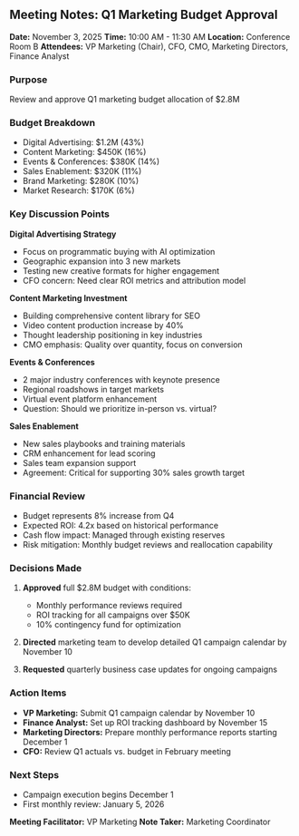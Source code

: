## Meeting Notes: Q1 Marketing Budget Approval

**Date:** November 3, 2025
**Time:** 10:00 AM - 11:30 AM
**Location:** Conference Room B
**Attendees:** VP Marketing (Chair), CFO, CMO, Marketing Directors, Finance Analyst

### Purpose
Review and approve Q1 marketing budget allocation of $2.8M

### Budget Breakdown
- Digital Advertising: $1.2M (43%)
- Content Marketing: $450K (16%)
- Events & Conferences: $380K (14%)
- Sales Enablement: $320K (11%)
- Brand Marketing: $280K (10%)
- Market Research: $170K (6%)

### Key Discussion Points

**Digital Advertising Strategy**
- Focus on programmatic buying with AI optimization
- Geographic expansion into 3 new markets
- Testing new creative formats for higher engagement
- CFO concern: Need clear ROI metrics and attribution model

**Content Marketing Investment**
- Building comprehensive content library for SEO
- Video content production increase by 40%
- Thought leadership positioning in key industries
- CMO emphasis: Quality over quantity, focus on conversion

**Events & Conferences**
- 2 major industry conferences with keynote presence
- Regional roadshows in target markets
- Virtual event platform enhancement
- Question: Should we prioritize in-person vs. virtual?

**Sales Enablement**
- New sales playbooks and training materials
- CRM enhancement for lead scoring
- Sales team expansion support
- Agreement: Critical for supporting 30% sales growth target

### Financial Review
- Budget represents 8% increase from Q4
- Expected ROI: 4.2x based on historical performance
- Cash flow impact: Managed through existing reserves
- Risk mitigation: Monthly budget reviews and reallocation capability

### Decisions Made
1. **Approved** full $2.8M budget with conditions:
   - Monthly performance reviews required
   - ROI tracking for all campaigns over $50K
   - 10% contingency fund for optimization

2. **Directed** marketing team to develop detailed Q1 campaign calendar by November 10

3. **Requested** quarterly business case updates for ongoing campaigns

### Action Items
- **VP Marketing:** Submit Q1 campaign calendar by November 10
- **Finance Analyst:** Set up ROI tracking dashboard by November 15
- **Marketing Directors:** Prepare monthly performance reports starting December 1
- **CFO:** Review Q1 actuals vs. budget in February meeting

### Next Steps
- Campaign execution begins December 1
- First monthly review: January 5, 2026

**Meeting Facilitator:** VP Marketing
**Note Taker:** Marketing Coordinator
